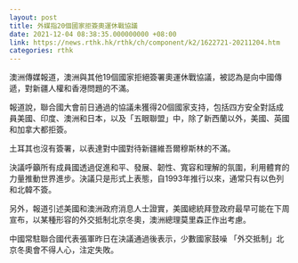 ```yaml
---
layout: post
title: 外媒指20個國家拒簽奧運休戰協議
date: 2021-12-04 08:38:35.000000000 +08:00
link: https://news.rthk.hk/rthk/ch/component/k2/1622721-20211204.htm
categories: rthk
---
```


澳洲傳媒報道，澳洲與其他19個國家拒絕簽署奧運休戰協議，被認為是向中國傳遞，對新疆人權和香港問題的不滿。

報道說，聯合國大會前日通過的協議未獲得20個國家支持，包括四方安全對話成員美國、印度、澳洲和日本，以及「五眼聯盟」中，除了新西蘭以外，美國、英國和加拿大都拒簽。

土耳其也沒有簽署，以表達對中國對待新疆維吾爾穆斯林的不滿。

決議呼籲所有成員國透過促進和平、發展、韌性、寬容和理解的氛圍，利用體育的力量推動世界進步。決議只是形式上表態，自1993年推行以來，通常只有以色列和北韓不簽。

另外，報道引述美國和澳洲政府消息人士證實，美國總統拜登政府最早可能在下周宣布，以某種形容的外交抵制北京冬奧，澳洲總理莫里森正作出考慮。

中國常駐聯合國代表張軍昨日在決議通過後表示，少數國家鼓噪 「外交抵制」北京冬奧會不得人心，注定失敗。
